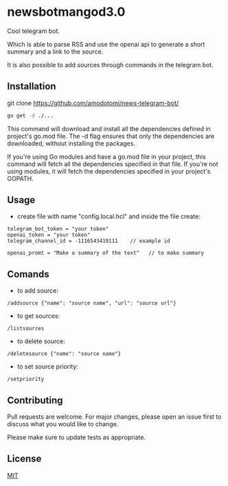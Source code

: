 # newsbotmangod3.0

Cool telegram bot. 

Which is able to parse RSS and use the openai api to generate a short summary and a link to the source. 

It is also possible to add sources through commands in the telegram bot.

## Installation

git clone https://github.com/amodotomi/news-telegram-bot/

```bash
go get -d ./...
```
This command will download and install all the dependencies defined in project's go.mod file. The -d flag ensures that only the dependencies are downloaded, without installing the packages.

If you're using Go modules and have a go.mod file in your project, this command will fetch all the dependencies specified in that file. If you're not using modules, it will fetch the dependencies specified in your project's GOPATH.

## Usage
- create file with name "config.local.hcl" and inside the file create:
```
tolegram_bot_token = "your token"
openai_token = "your token"
telegram_channel_id = -1116543419111    // example id

openai_promt = "Make a summary of the text"   // to make summary
```

## Comands
- to add source:
```
/addsource {"name": "source name", "url": "source url"}
```
- to get sources:
```
/listsources
```
- to delete source:
```
/deletesource {"name": "source name"}
```
- to set source priority:
```
/setpriority 
```

## Contributing

Pull requests are welcome. For major changes, please open an issue first
to discuss what you would like to change.

Please make sure to update tests as appropriate.

## License

[MIT](https://choosealicense.com/licenses/mit/)

